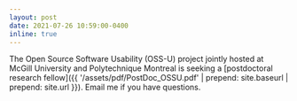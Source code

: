 ```yaml
---
layout: post
date: 2021-07-26 10:59:00-0400
inline: true
---
```


The Open Source Software Usability (OSS-U) project jointly hosted at McGill University and Polytechnique Montreal is seeking a [postdoctoral research fellow]({{ '/assets/pdf/PostDoc_OSSU.pdf' | prepend: site.baseurl | prepend: site.url }}). Email me if you have questions.
